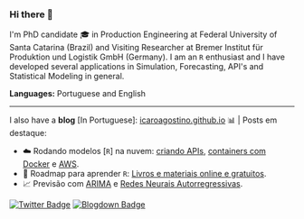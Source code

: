 ### Hi there 👋

I'm PhD candidate :mortar_board: in Production Engineering at Federal University of Santa Catarina (Brazil) and Visiting Researcher at Bremer Institut für Produktion und Logistik GmbH (Germany). I am an `R` enthusiast and I have developed several applications in Simulation, Forecasting, API's and Statistical Modeling in general.

**Languages:** Portuguese and English

---

I also have a **blog** [In Portuguese]: [icaroagostino.github.io](https://icaroagostino.github.io/blog/) :bar_chart: | Posts em destaque:

  - :cloud: Rodando modelos [`R`] na nuvem: [criando APIs](https://icaroagostino.github.io/post/plumber/), [containers com Docker](https://icaroagostino.github.io/post/docker/) e [AWS](https://icaroagostino.github.io/post/aws/).
  - :blue_book: Roadmap para aprender `R`: [Livros e materiais online e gratuitos](https://icaroagostino.github.io/post/learnr/).
  - :chart_with_upwards_trend: Previsão com [ARIMA](https://icaroagostino.github.io/post/arima/) e [Redes Neurais Autorregressivas](https://icaroagostino.github.io/post/ann/).
  
  

[![Twitter Badge](https://img.shields.io/badge/-@icaroagostino-1da1f2?style=flat-square&labelColor=1da1f2&logo=twitter&logoColor=white&link=https://twitter.com/icaroagostino)](https://twitter.com/icaroagostino)
[![Blogdown Badge](https://img.shields.io/badge/-Blogdown-FF4088?style=flat-square&labelColor=FF4088&logo=hugo&logoColor=white&link=https://icaroagostino.github.io/blog/)](https://icaroagostino.github.io/blog/)
